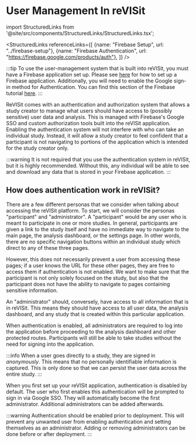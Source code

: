 # User Management In reVISit

import StructuredLinks from '@site/src/components/StructuredLinks/StructuredLinks.tsx';

<StructuredLinks
    referenceLinks={[
        {name: "Firebase Setup", url: "../firebase-setup"},
        {name: "Firebase Authentication", url: "https://firebase.google.com/products/auth"},
    ]}
/>

:::tip
To use the user-management system that is built into reVISit, you must have a Firebase application set up. Please see [here](../firebase-setup) for how to set up a Firebase application. Additionally, you will need to enable the Google sign-in method for Authentication. You can find this section of the Firebase tutorial [here](../firebase-setup#authentication).
:::

ReVISit comes with an authentication and authorization system that allows a study creator to manage what users should have access to (possibly sensitive) user data and analysis. This is managed with Firebase's Google SSO and custom authorization tools built into the reVISit application. Enabling the authentication system will not interfere with who can take an individual study. Instead, it will allow a study creator to feel confident that a participant is not navigating to portions of the application which is intended for the study creator only.

:::warning
It is not required that you use the authentication system in reVISit, but it is highly recommended. Without this, any individual will be able to see and download any data that is stored in your Firebase application.
:::

## How does authentication work in reVISit?

There are a few different personas that we consider when talking about accessing the reVISit platform. To start, we will consider the personas "participant" and "administrator". A "participant" would be any user who is meant to participate in one or more studies. In general, participants are given a link to the study itself and have no immediate way to navigate to the main page, the analysis dashboard, or the settings page. In other words, there are no specific navigation buttons within an individual study which direct to any of these three pages. 

However, this does not necessarily prevent a user from accessing these pages; if a user knows the URL for these other pages, they are free to access them if authentication is not enabled. We want to make sure that the participant is not only solely focused on the study, but also that the participant does not have the ability to navigate to pages containing sensitive information. 

An "administrator" should, conversely, have access to all information that is in reVISit. This means they should have access to all user data, the analysis dashboard, and any study that is created within this particular application.

When authentication is enabled, all administrators are required to log into the application before proceeding to the analysis dashboard and other protected routes. Participants will still be able to take studies without the need for signing into the application.

:::info
When a user goes directly to a study, they are signed in <i>anonymously</i>. This means that no personally identifiable information is captured. This is only done so that we can persist the user data across the entire study.
:::

When you first set up your reVISit application, authentication is disabled by default. The user who first enables this authentication will be prompted to sign in via Google SSO. They will automatically become the first administrator. Additional administrators can be added afterwards.

:::warning
Authentication should be enabled prior to deployment. This will prevent any unwanted user from enabling authentication and setting themselves as an administrator. Adding or removing administrators can be done before or after deployment.
:::

